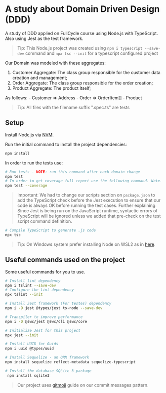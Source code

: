 # A study about Domain Driven Design (DDD)
A study of DDD applied on FullCycle course using Node.js with TypeScript. Also using Jest as the test framework.

> Tip: This Node.js project was created using `npm i typescript --save-dev` command and `npx tsc --init` for a typescript configured project

Our Domain was modeled with these aggregates:
1. Customer Aggregate: The class group responsible for the customer data creation and management;
2. Order Aggregate: The class group responsible for the order creation;
3. Product Aggregate: The product itself;

As follows:
    - Customer => Address
    - Order => OrderItem[]
    - Product

> Tip: All files with the filename suffix ".spec.ts" are tests

## Setup
Install Node.js via [NVM](https://github.com/nvm-sh/nvm).

Run the initial command to install the project dependencies:
```bash
npm install
```

In order to run the tests use:
```bash
# Run tests - NOTE: run this command after each domain change
npm test
# In order to get coverage full report use the following command. Note: The coverage will be saved on the folder with the same name
npm test --coverage
```
> Important: We had to change our scripts section on `package.json` to add the TypeScript check before the Jest execution to ensure that our code is always OK before running the test cases. Further explaining: Since Jest is being run on the JavaScript runtime, syntactic errors of TypeScript will be ignored unless we added that pre-check on the test script command definition.

```bash
# Compile TypeScript to generate .js code
npx tsc
```

> Tip: On Windows system prefer installing Node on WSL2 as in [here](https://learn.microsoft.com/en-us/windows/dev-environment/javascript/nodejs-on-wsl).

## Useful commands used on the project
Some useful commands for you to use.

```bash
# Install lint dependency
npm i tslint --save-dev
# Configure the lint dependency
npx tslint --init
```

```bash
# Install Jest framework (For testes) dependency
npm i -D jest @types/jest ts-node --save-dev
```

```bash
# Transpiler to improve performance
npm i -D @swc/jest @swc/cli @swc/core
```

```bash
# Initialize Jest for this project
npx jest --init
```

```bash
# Install UUID for Guids
npm i uuid @types/uuid
```

```bash
# Install Sequelize - an ORM framework
npm install sequelize reflect-metadata sequelize-typescript
```

```bash
# Install the database SQLite 3 package
 npm install sqlite3
```

> Our project uses [gitmoji](https://gitmoji.dev/) guide on our commit messages pattern.